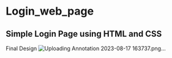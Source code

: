 # Login_web_page
## Simple Login Page using HTML and CSS

Final Design 
![Uploading Annotation 2023-08-17 163737.png…]()

